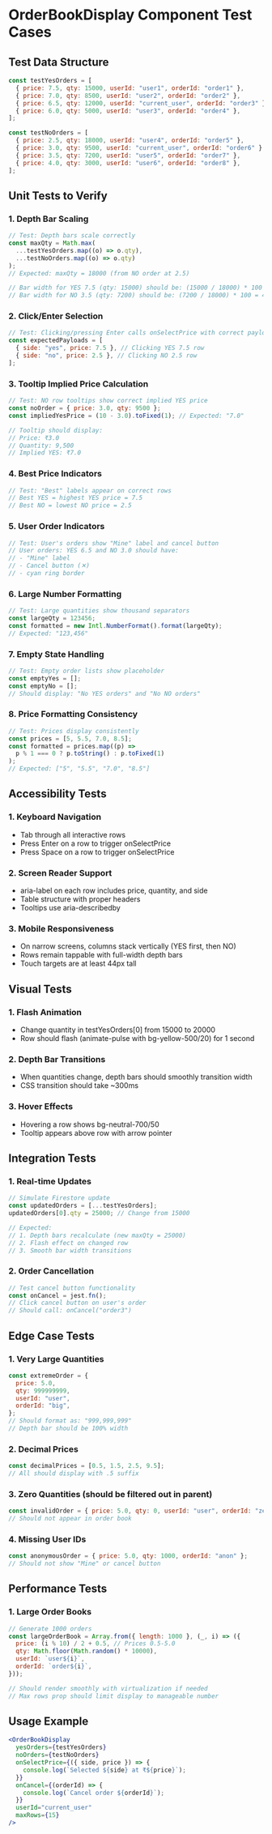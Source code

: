 # OrderBookDisplay Component Test Cases

## Test Data Structure

```javascript
const testYesOrders = [
  { price: 7.5, qty: 15000, userId: "user1", orderId: "order1" },
  { price: 7.0, qty: 8500, userId: "user2", orderId: "order2" },
  { price: 6.5, qty: 12000, userId: "current_user", orderId: "order3" }, // User's order
  { price: 6.0, qty: 5000, userId: "user3", orderId: "order4" },
];

const testNoOrders = [
  { price: 2.5, qty: 18000, userId: "user4", orderId: "order5" },
  { price: 3.0, qty: 9500, userId: "current_user", orderId: "order6" }, // User's order
  { price: 3.5, qty: 7200, userId: "user5", orderId: "order7" },
  { price: 4.0, qty: 3000, userId: "user6", orderId: "order8" },
];
```

## Unit Tests to Verify

### 1. Depth Bar Scaling

```javascript
// Test: Depth bars scale correctly
const maxQty = Math.max(
  ...testYesOrders.map((o) => o.qty),
  ...testNoOrders.map((o) => o.qty)
);
// Expected: maxQty = 18000 (from NO order at 2.5)

// Bar width for YES 7.5 (qty: 15000) should be: (15000 / 18000) * 100 = 83.33%
// Bar width for NO 3.5 (qty: 7200) should be: (7200 / 18000) * 100 = 40%
```

### 2. Click/Enter Selection

```javascript
// Test: Clicking/pressing Enter calls onSelectPrice with correct payload
const expectedPayloads = [
  { side: "yes", price: 7.5 }, // Clicking YES 7.5 row
  { side: "no", price: 2.5 }, // Clicking NO 2.5 row
];
```

### 3. Tooltip Implied Price Calculation

```javascript
// Test: NO row tooltips show correct implied YES price
const noOrder = { price: 3.0, qty: 9500 };
const impliedYesPrice = (10 - 3.0).toFixed(1); // Expected: "7.0"

// Tooltip should display:
// Price: ₹3.0
// Quantity: 9,500
// Implied YES: ₹7.0
```

### 4. Best Price Indicators

```javascript
// Test: "Best" labels appear on correct rows
// Best YES = highest YES price = 7.5
// Best NO = lowest NO price = 2.5
```

### 5. User Order Indicators

```javascript
// Test: User's orders show "Mine" label and cancel button
// User orders: YES 6.5 and NO 3.0 should have:
// - "Mine" label
// - Cancel button (✕)
// - cyan ring border
```

### 6. Large Number Formatting

```javascript
// Test: Large quantities show thousand separators
const largeQty = 123456;
const formatted = new Intl.NumberFormat().format(largeQty);
// Expected: "123,456"
```

### 7. Empty State Handling

```javascript
// Test: Empty order lists show placeholder
const emptyYes = [];
const emptyNo = [];
// Should display: "No YES orders" and "No NO orders"
```

### 8. Price Formatting Consistency

```javascript
// Test: Prices display consistently
const prices = [5, 5.5, 7.0, 8.5];
const formatted = prices.map((p) =>
  p % 1 === 0 ? p.toString() : p.toFixed(1)
);
// Expected: ["5", "5.5", "7.0", "8.5"]
```

## Accessibility Tests

### 1. Keyboard Navigation

- Tab through all interactive rows
- Press Enter on a row to trigger onSelectPrice
- Press Space on a row to trigger onSelectPrice

### 2. Screen Reader Support

- aria-label on each row includes price, quantity, and side
- Table structure with proper headers
- Tooltips use aria-describedby

### 3. Mobile Responsiveness

- On narrow screens, columns stack vertically (YES first, then NO)
- Rows remain tappable with full-width depth bars
- Touch targets are at least 44px tall

## Visual Tests

### 1. Flash Animation

- Change quantity in testYesOrders[0] from 15000 to 20000
- Row should flash (animate-pulse with bg-yellow-500/20) for 1 second

### 2. Depth Bar Transitions

- When quantities change, depth bars should smoothly transition width
- CSS transition should take ~300ms

### 3. Hover Effects

- Hovering a row shows bg-neutral-700/50
- Tooltip appears above row with arrow pointer

## Integration Tests

### 1. Real-time Updates

```javascript
// Simulate Firestore update
const updatedOrders = [...testYesOrders];
updatedOrders[0].qty = 25000; // Change from 15000

// Expected:
// 1. Depth bars recalculate (new maxQty = 25000)
// 2. Flash effect on changed row
// 3. Smooth bar width transitions
```

### 2. Order Cancellation

```javascript
// Test cancel button functionality
const onCancel = jest.fn();
// Click cancel button on user's order
// Should call: onCancel("order3")
```

## Edge Case Tests

### 1. Very Large Quantities

```javascript
const extremeOrder = {
  price: 5.0,
  qty: 999999999,
  userId: "user",
  orderId: "big",
};
// Should format as: "999,999,999"
// Depth bar should be 100% width
```

### 2. Decimal Prices

```javascript
const decimalPrices = [0.5, 1.5, 2.5, 9.5];
// All should display with .5 suffix
```

### 3. Zero Quantities (should be filtered out in parent)

```javascript
const invalidOrder = { price: 5.0, qty: 0, userId: "user", orderId: "zero" };
// Should not appear in order book
```

### 4. Missing User IDs

```javascript
const anonymousOrder = { price: 5.0, qty: 1000, orderId: "anon" };
// Should not show "Mine" or cancel button
```

## Performance Tests

### 1. Large Order Books

```javascript
// Generate 1000 orders
const largeOrderBook = Array.from({ length: 1000 }, (_, i) => ({
  price: (i % 10) / 2 + 0.5, // Prices 0.5-5.0
  qty: Math.floor(Math.random() * 10000),
  userId: `user${i}`,
  orderId: `order${i}`,
}));

// Should render smoothly with virtualization if needed
// Max rows prop should limit display to manageable number
```

## Usage Example

```jsx
<OrderBookDisplay
  yesOrders={testYesOrders}
  noOrders={testNoOrders}
  onSelectPrice={({ side, price }) => {
    console.log(`Selected ${side} at ₹${price}`);
  }}
  onCancel={(orderId) => {
    console.log(`Cancel order ${orderId}`);
  }}
  userId="current_user"
  maxRows={15}
/>
```
